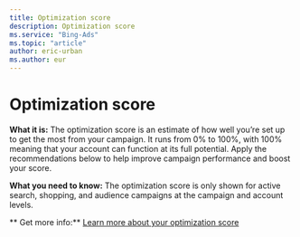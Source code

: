 ```yaml
---
title: Optimization score
description: Optimization score
ms.service: "Bing-Ads"
ms.topic: "article"
author: eric-urban
ms.author: eur
---
```


# Optimization score

**What it is:**     The optimization score is an estimate of how well you’re set up to get the most from your campaign. It runs from 0% to 100%, with 100% meaning that your account can function at its full potential. Apply the recommendations below to help improve campaign performance and boost your score.

**What you need to know:**      The optimization score is only shown for active search, shopping, and audience campaigns at the campaign and account levels.

**      Get more info:**     [Learn more about your optimization score](../hlp_BA_CONC_OptScore.md)



